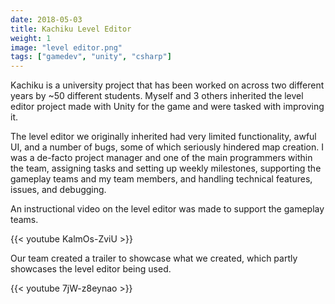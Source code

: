 ```yaml
---
date: 2018-05-03
title: Kachiku Level Editor
weight: 1
image: "level editor.png"
tags: ["gamedev", "unity", "csharp"]
---
```


Kachiku is a university project that has been worked on across two different years by ~50 different students. Myself and 3 others inherited the level editor project made with Unity for the game and were tasked with improving it.

<!--more-->

The level editor we originally inherited had very limited functionality, awful UI, and a number of bugs, some of which seriously hindered map creation. I was a de-facto project manager and one of the main programmers within the team, assigning tasks and setting up weekly milestones, supporting the gameplay teams and my team members, and handling technical features, issues, and debugging.

An instructional video on the level editor was made to support the gameplay teams.

{{< youtube KalmOs-ZviU >}}

Our team created a trailer to showcase what we created, which partly showcases the level editor being used.

{{< youtube 7jW-z8eynao >}}
